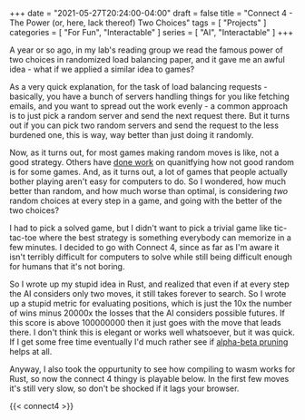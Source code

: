 +++
date = "2021-05-27T20:24:00-04:00"
draft = false
title = "Connect 4 - The Power (or, here, lack thereof) Two Choices"
tags = [ "Projects" ]
categories = [ "For Fun", "Interactable" ]
series = [ "AI", "Interactable" ]
+++

A year or so ago, in my lab's reading group we read the famous power of two choices in randomized load balancing paper, and it gave me an awful idea - 
what if we applied a similar idea to games?


<!-- more -->

As a very quick explanation, for the task of load balancing requests - basically, you have a bunch of servers handling
things for you like fetching emails, and you want to spread out the work evenly - a common approach is to just
pick a random server and send the next request there. But it turns out if you can pick two random servers and send
the request to the less burdened one, this is way, way better than just doing it randomly.

Now, as it turns out, for most games making random moves is like, not a good strategy. 
Others have [done work](https://www.youtube.com/watch?v=DpXy041BIlA) on quanitfying how not good random is for some games. And, as it turns out,
a lot of games that people actually bother playing aren't easy for computers to do. So I wondered, how much better than random, and how much
worse than optimal, is considering _two_ random choices at every step in a game, and going with the better of the two choices?

I had to pick a solved game, but I didn't want to pick a trivial game like tic-tac-toe where the best strategy is something everybody
can memorize in a few minutes. I decided to go with Connect 4, since as far as I'm aware it isn't terribly difficult for computers to solve
while still being difficult enough for humans that it's not boring.

So I wrote up my stupid idea in Rust, and realized that even if at every step the AI considers only two moves, it still takes forever to search.
So I wrote up a stupid metric for evaluating positions, which is just the 10x the number of wins minus 20000x the losses that the AI considers
possible futures. If this score is above 100000000 then it just goes with the move that leads there. I don't think this is elegant or works well
whatsoever, but it was quick. If I get some free time eventually I'd much rather see if [alpha-beta pruning](https://en.wikipedia.org/wiki/Alpha%E2%80%93beta_pruning)
helps at all.

Anyway, I also took the oppurtunity to see how compiling to wasm works for Rust, so now the connect 4 thingy is playable below. In the first few moves it's still very slow, so don't be shocked if it lags your browser.

{{< connect4 >}}

